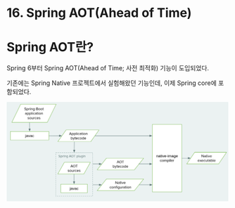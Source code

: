 # 16. Spring AOT(Ahead of Time)

# Spring AOT란?

Spring 6부터 Spring AOT(Ahead of Time; 사전 최적화) 기능이 도입되었다.

기존에는 Spring Native 프로젝트에서 실험해왔던 기능인데, 이제 Spring core에 포함되었다.

![Untitled](16%20Spring%20AOT(Ahead%20of%20Time)%2093990456c01f4fb3a9db79dbafcc7796/Untitled.png)